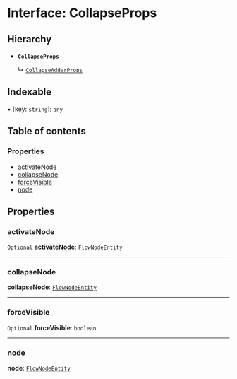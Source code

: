 # Interface: CollapseProps

## Hierarchy

* **`CollapseProps`**

  ↳ [`CollapseAdderProps`](/en/auto-docs/free-layout-editor/interfaces/CollapseAdderProps.md)

## Indexable

▪ \[key: `string`]: `any`

## Table of contents

### Properties

* [activateNode](/en/auto-docs/free-layout-editor/interfaces/CollapseProps.md#activatenode)
* [collapseNode](/en/auto-docs/free-layout-editor/interfaces/CollapseProps.md#collapsenode)
* [forceVisible](/en/auto-docs/free-layout-editor/interfaces/CollapseProps.md#forcevisible)
* [node](/en/auto-docs/free-layout-editor/interfaces/CollapseProps.md#node)

## Properties

### activateNode

`Optional` **activateNode**: [`FlowNodeEntity`](/en/auto-docs/free-layout-editor/classes/FlowNodeEntity-1.md)

***

### collapseNode

**collapseNode**: [`FlowNodeEntity`](/en/auto-docs/free-layout-editor/classes/FlowNodeEntity-1.md)

***

### forceVisible

`Optional` **forceVisible**: `boolean`

***

### node

**node**: [`FlowNodeEntity`](/en/auto-docs/free-layout-editor/classes/FlowNodeEntity-1.md)
